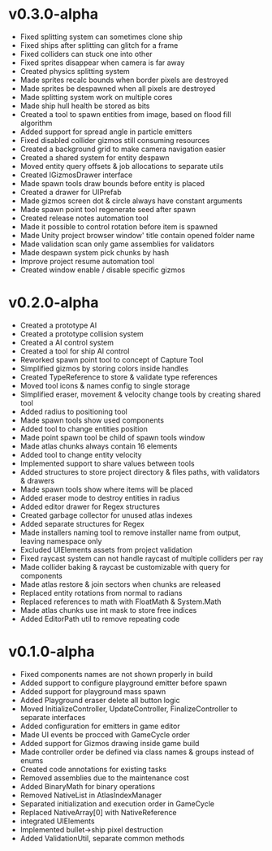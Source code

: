 # v0.3.0-alpha
- Fixed splitting system can sometimes clone ship
- Fixed ships after splitting can glitch for a frame
- Fixed colliders can stuck one into other
- Fixed sprites disappear when camera is far away
- Created physics splitting system
- Made sprites recalc bounds when border pixels are destroyed
- Made sprites be despawned when all pixels are destroyed
- Made splitting system work on multiple cores
- Made ship hull health be stored as bits
- Created a tool to spawn entities from image, based on flood fill algorithm
- Added support for spread angle in particle emitters
- Fixed disabled collider gizmos still consuming resources
- Created a background grid to make camera navigation easier
- Created a shared system for entity despawn
- Moved entity query offsets & job allocations to separate utils
- Created IGizmosDrawer interface
- Made spawn tools draw bounds before entity is placed
- Created a drawer for UIPrefab
- Made gizmos screen dot & circle always have constant arguments
- Made spawn point tool regenerate seed after spawn
- Created release notes automation tool
- Made it possible to control rotation before item is spawned
- Made Unity project browser window' title contain opened folder name
- Made validation scan only game assemblies for validators
- Made despawn system pick chunks by hash
- Improve project resume automation tool
- Created window enable / disable specific gizmos

# v0.2.0-alpha
- Created a prototype AI
- Created a prototype collision system
- Created a AI control system
- Created a tool for ship AI control
- Reworked spawn point tool to concept of Capture Tool
- Simplified gizmos by storing colors inside handles
- Created TypeReference to store & validate type references
- Moved tool icons & names config to single storage
- Simplified eraser, movement & velocity change tools by creating shared tool
- Added radius to positioning tool
- Made spawn tools show used components
- Added tool to change entities position
- Made point spawn tool be child of spawn tools window
- Made atlas chunks always contain 16 elements
- Added tool to change entity velocity
- Implemented support to share values between tools
- Added structures to store project directory & files paths, with validators & drawers
- Made spawn tools show where items will be placed
- Added eraser mode to destroy entities in radius
- Added editor drawer for Regex structures
- Created garbage collector for unused atlas indexes
- Added separate structures for Regex
- Made installers naming tool to remove installer name from output, leaving namespace only
- Excluded UIElements assets from project validation
- Fixed raycast system can not handle raycast of multiple colliders per ray
- Made collider baking & raycast be customizable with query for components
- Made atlas restore & join sectors  when chunks are released
- Replaced entity rotations from normal to radians
- Replaced references to math with FloatMath & System.Math
- Made atlas chunks use int mask to store free indices
- Added EditorPath util to remove repeating code

# v0.1.0-alpha
- Fixed components names are not shown properly in build
- Added support to configure playground emitter before spawn
- Added support for playground mass spawn
- Added Playground eraser delete all button logic
- Moved InitializeController, UpdateController, FinalizeController to separate interfaces
- Added configuration for emitters in game editor
- Made UI events be procced with GameCycle order
- Added support for Gizmos drawing inside game build
- Made controller order be defined via class names & groups instead of enums
- Created code annotations for existing tasks
- Removed assemblies due to the maintenance cost
- Added BinaryMath for binary operations
- Removed NativeList in AtlasIndexManager
- Separated initialization and execution order in GameCycle
- Replaced NativeArray\[0\] with NativeReference
- integrated UIElements
- Implemented bullet->ship pixel destruction
- Added ValidationUtil, separate common methods